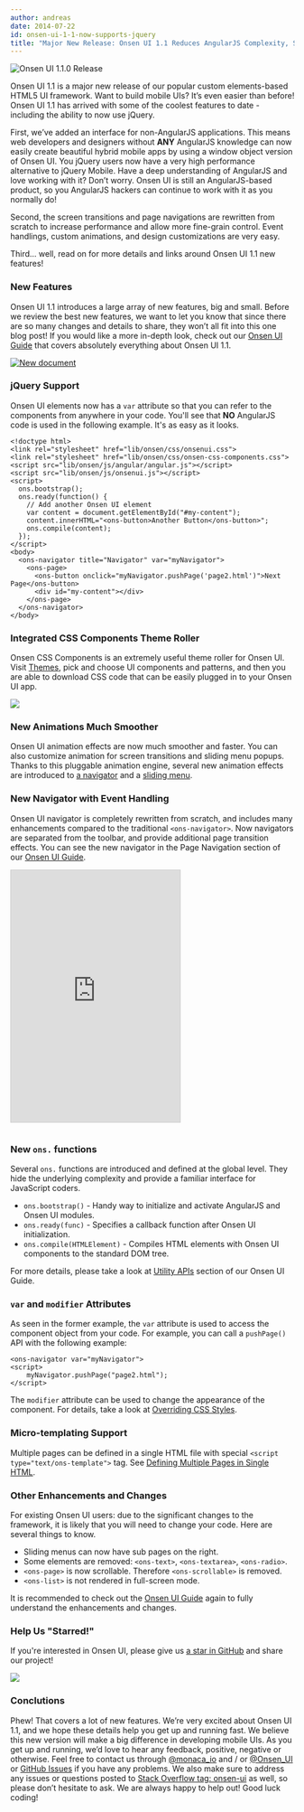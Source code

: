 ```yaml
---
author: andreas
date: 2014-07-22
id: onsen-ui-1-1-now-supports-jquery
title: "Major New Release: Onsen UI 1.1 Reduces AngularJS Complexity, Supports jQuery"
---
```

![Onsen UI 1.1.0 Release](/blog/content/images/2014/Jul/blog_img03-1.png)

Onsen UI 1.1 is a major new release of our popular custom elements-based HTML5 UI framework. Want to build mobile UIs? It’s even easier than before! Onsen UI 1.1 has arrived with some of the coolest features to date - including the ability to now use jQuery.

First, we’ve added an interface for non-AngularJS applications. This means web developers and designers without **ANY** AngularJS knowledge can now easily create beautiful hybrid mobile apps by using a window object version of Onsen UI. You jQuery users now have a very high performance alternative to jQuery Mobile. Have a deep understanding of AngularJS and love working with it? Don’t worry. Onsen UI is still an AngularJS-based product, so you AngularJS hackers can continue to work with it as you normally do!

Second, the screen transitions and page navigations are rewritten from scratch to increase performance and allow more fine-grain control. Event handlings, custom animations, and design customizations are very easy. 

Third… well, read on for more details and links around Onsen UI 1.1 new features!

### New Features

Onsen UI 1.1 introduces a large array of new features, big and small. Before we review the best new features, we want to let you know that since there are so many changes and details to share, they won’t all fit into this one blog post! If you would like a more in-depth look, check out our [Onsen UI Guide](/guide/overview.html) that covers absolutely everything about Onsen UI 1.1. 

[![New document](/blog/content/images/2014/Jul/newdoc-1.png)](/guide/overview.html)

### jQuery Support

Onsen UI elements now has a `var` attribute so that you can refer to the components from anywhere in your code. You'll see that **NO** AngularJS code is used in the following example. It's as easy as it looks.

```
<!doctype html>
<link rel="stylesheet" href="lib/onsen/css/onsenui.css">
<link rel="stylesheet" href="lib/onsen/css/onsen-css-components.css">
<script src="lib/onsen/js/angular/angular.js"></script>
<script src="lib/onsen/js/onsenui.js"></script>
<script>
  ons.bootstrap();
  ons.ready(function() {
    // Add another Onsen UI element
    var content = document.getElementById("#my-content");
    content.innerHTML="<ons-button>Another Button</ons-button>";
    ons.compile(content);
  });
</script>
<body>
  <ons-navigator title="Navigator" var="myNavigator">
    <ons-page>
      <ons-button onclick="myNavigator.pushPage('page2.html')">Next Page</ons-button>
      <div id="my-content"></div>
    </ons-page>
  </ons-navigator>
</body>
```

### Integrated CSS Components Theme Roller

Onsen CSS Components is an extremely useful theme roller for Onsen UI. Visit [Themes](http://components.onsenui.io/), pick and choose UI components and patterns, and then you are able to download CSS code that can be easily plugged in to your Onsen UI app.

[![](/blog/content/images/2014/Jul/themeroller.png)](http://components.onsenui.io/)

### New Animations Much Smoother

Onsen UI animation effects are now much smoother and faster. You can also customize animation for screen transitions and sliding menu popups. Thanks to this pluggable animation engine, several new animation effects are introduced to [a navigator](/guide/overview.html#transition-animation) and a [sliding menu](/guide/overview.html#animation-type).

### New Navigator with Event Handling

Onsen UI navigator is completely rewritten from scratch, and includes many enhancements compared to the traditional `<ons-navigator>`. Now navigators are separated from the toolbar, and provide additional page transition effects. You can see the new navigator in the Page Navigation section of our [Onsen UI Guide](/guide/overview.html#page-navigation).

<iframe id="result-iframe" sandbox="allow-scripts allow-pointer-lock allow-same-origin allow-popups allow-forms" src="http://s.codepen.io/onsen/fullembedgrid/FLsIE?type=embed&amp;animations=run&amp;forceRefresh=1406031576356" allowtransparency="true" frameborder="0" scrolling="yes" style="height: 446px; border: 1px solid #ccc; margin-bottom: 1em"></iframe>

### New `ons.` functions

Several `ons.` functions are introduced and defined at the global level. They hide the underlying complexity and provide a familiar interface for JavaScript coders.

- `ons.bootstrap()` - Handy way to initialize and activate AngularJS and Onsen UI modules.
- `ons.ready(func)` - Specifies a callback function after Onsen UI initialization.
- `ons.compile(HTMLElement)` - Compiles HTML elements with Onsen UI components to the standard DOM tree.

For more details, please take a look at [Utility APIs](/guide/overview.html#utility-apis) section of our Onsen UI Guide. 

### `var` and `modifier` Attributes

As seen in the former example, the `var` attribute is used to access the component object from your code. For example, you can call a `pushPage()` API with the following example:

```
<ons-navigator var="myNavigator">
<script>
	myNavigator.pushPage("page2.html");
</script>
```

The `modifier` attribute can be used to change the appearance of the component. For details, take a look at [Overriding CSS Styles](/guide/overview.html#overriding-css-styles).

### Micro-templating Support

Multiple pages can be defined in a single HTML file with special `<script type="text/ons-template">` tag. See [Defining Multiple Pages in Single HTML](http://onsenui.io/guide/overview.html#defining-multiple-pages-in-single-html).

### Other Enhancements and Changes

For existing Onsen UI users: due to the significant changes to the framework, it is likely that you will need to change your code. Here are several things to know.

- Sliding menus can now have sub pages on the right.
- Some elements are removed: `<ons-text>`, `<ons-textarea>`, `<ons-radio>`.
- `<ons-page>` is now scrollable. Therefore `<ons-scrollable>` is removed.
- `<ons-list>` is not rendered in full-screen mode.

It is recommended to check out the [Onsen UI Guide](/guide/overview.html) again to fully understand the enhancements and changes.

### Help Us "Starred!"

If you're interested in Onsen UI, please give us [a star in GitHub](http://github.com/OnsenUI/OnsenUI) and share our project!

[![](/blog/content/images/2014/Jul/githubstar.png)](http://github.com/OnsenUI/OnsenUI)

### Conclutions

Phew! That covers a lot of new features. We’re very excited about Onsen UI 1.1, and we hope these details help you get up and running fast. We believe this new version will make a big difference in developing mobile UIs. As you get up and running, we’d love to hear any feedback, positive, negative or otherwise. Feel free to contact us through [@monaca\_io](https://twitter.com/monaca_io) and / or [@Onsen_UI](https://twitter.com/Onsen_UI) or [GitHub Issues](https://github.com/OnsenUI/OnsenUI/issues) if you have any problems. We also make sure to address any issues or questions posted to [Stack Overflow tag: onsen-ui](http://stackoverflow.com/questions/tagged/onsen-ui) as well, so please don’t hesitate to ask. We are always happy to help out! Good luck coding!
